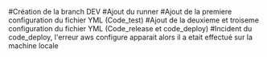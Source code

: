 #Création de la branch DEV
#Ajout du runner
#Ajout de la premiere configuration du fichier YML (Code_test)
#Ajout de la deuxieme et troiseme configuration du fichier YML (Code_release et code_deploy)
#Incident du code_deploy, l'erreur aws configure apparait alors il a etait effectué sur la machine locale
